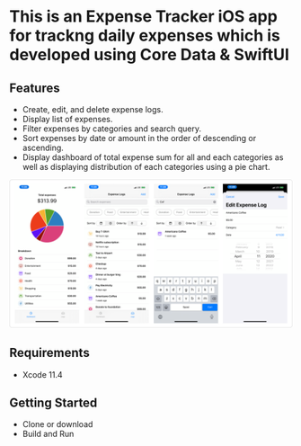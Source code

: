 # This is an Expense Tracker iOS app for trackng daily expenses which is developed using Core Data & SwiftUI

## Features
* Create, edit, and delete expense logs.
* Display list of expenses.
* Filter expenses by categories and search query.
* Sort expenses by date or amount in the order of descending or ascending.
* Display dashboard of total expense sum for all and each categories as well as displaying distribution of each categories using a pie chart.




![Alt text](./promo.png?raw=true "Building Expense Tracker iOS App with Core Data & SwiftUI")



## Requirements
- Xcode 11.4

## Getting Started
- Clone or download
- Build and Run
